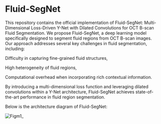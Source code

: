 # Fluid-SegNet
This repository contains the official implementation of Fluid-SegNet: Multi-Dimensional Loss-Driven Y-Net with Dilated Convolutions for OCT B-scan Fluid Segmentation.
We propose Fluid-SegNet, a deep learning model specifically designed to segment fluid regions from OCT B-scan images. Our approach addresses several key challenges in fluid segmentation, including:

Difficulty in capturing fine-grained fluid structures,

High heterogeneity of fluid regions,

Computational overhead when incorporating rich contextual information.

By introducing a multi-dimensional loss function and leveraging dilated convolutions within a Y-Net architecture, Fluid-SegNet achieves state-of-the-art performance in fluid region segmentation.

Below is the architecture diagram of Fluid-SegNet:

![Figm1_](https://github.com/user-attachments/assets/bacd4f9a-8b8e-4830-84b3-8cf0d5d69738)
